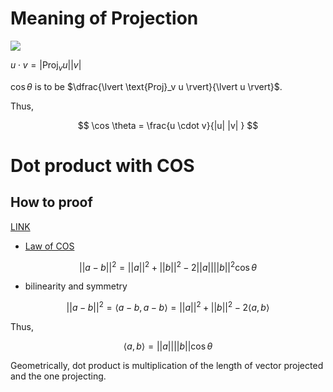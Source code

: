 

# Meaning of Projection

![](http://blogs.jccc.edu/rgrondahl/files/2012/02/perpendicularprojection.jpg)

$u \cdot v = \lvert \text{Proj}_v u \rvert \lvert v \rvert$

$\cos \theta$ is to be $\dfrac{\lvert \text{Proj}_v u \rvert}{\lvert u \rvert}$. 

Thus, 

$$
\cos \theta = \frac{u \cdot v}{|u| |v| }
$$

# Dot product with COS 

## How to proof 

[LINK](https://math.stackexchange.com/questions/116133/how-to-understand-dot-product-is-the-angles-cosine)

* [Law of COS](https://en.wikipedia.org/wiki/Law_of_cosines)

$$
\lvert\lvert a - b \rvert\rvert^2 = \lvert\lvert a \rvert\rvert^2 + \lvert\lvert  b \rvert\rvert^2 - 2\lvert\lvert a \rvert\rvert \lvert\lvert  b \rvert\rvert^2 \cos \theta
$$

* bilinearity and symmetry 

$$
\lvert\lvert a - b \rvert\rvert^2 = \langle a-b, a-b \rangle = \lvert\lvert a \rvert\rvert^2 +  \lvert\lvert b \rvert\rvert^2 - 2\langle a, b \rangle 
$$

Thus, 

$$
\langle a, b \rangle = \lvert\lvert a \rvert\rvert  \lvert\lvert b \rvert\rvert \cos \theta 
$$

Geometrically, dot product is multiplication of the length of vector projected and the one projecting. 


<!--stackedit_data:
eyJoaXN0b3J5IjpbMzYwNTEyNzA5LDkzNjcyODgyLC0xNzM5Mz
IxMTczLC0yMDUzMDY4MTY3LDU2MTUxNzczMSwtMTc3NTU2Mzk2
Ml19
-->